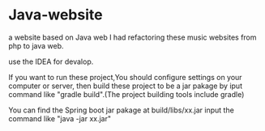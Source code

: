 # Java-website
a website based on Java web
I had refactoring these music websites from php to java web.

use the IDEA for devalop.

If you want to run these project,You should configure settings on your computer or server,
then build these project to be a jar pakage by iput command like "gradle build".(The project building tools include gradle)

You can find the Spring boot jar pakage at build/libs/xx.jar
input the command like "java -jar xx.jar" 
